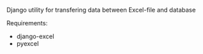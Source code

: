 Django utility for transfering data between Excel-file and database

Requirements: 
 - django-excel
 - pyexcel